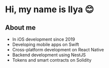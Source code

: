 # Hi, my name is Ilya 😊
## About me

- In iOS development since 2019 
- Developing mobile apps on Swift
- Сross-platform development on React Native
- Backend development using NestJS
- Tokens and smart contracts on Solidity
